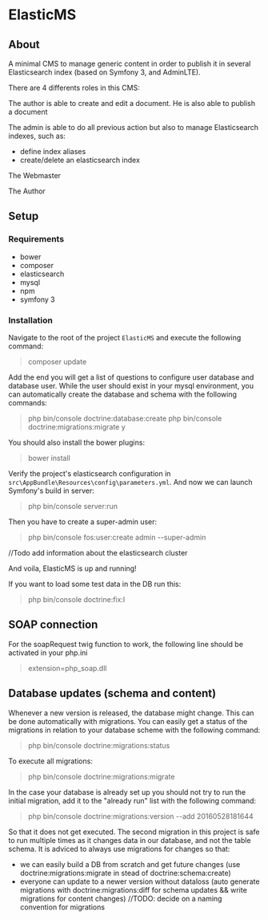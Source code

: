 # ElasticMS 

## About

A minimal CMS to manage generic content in order to publish it in several Elasticsearch index (based on Symfony 3, and AdminLTE).

There are 4 differents roles in this CMS:

The author is able to create and edit a document. He is also able to publish a document

The admin is able to do all previous action but also to manage Elasticsearch indexes, such as:
-   define index aliases
-   create/delete an elasticsearch index

The Webmaster

The Author


## Setup
### Requirements
-   bower
-   composer
-   elasticsearch
-   mysql
-   npm
-   symfony 3

### Installation
Navigate to the root of the project `ElasticMS` and execute the following command:
> composer update

Add the end you will get a list of questions to configure user database and database user. While the user should exist in your mysql environment, you can automatically create the database and schema with the following commands:
> php bin/console doctrine:database:create
> php bin/console doctrine:migrations:migrate
> y

You should also install the bower plugins:
> bower install

Verify the project's elasticsearch configuration in `src\AppBundle\Resources\config\parameters.yml`.
And now we can launch Symfony's build in server:
> php bin/console server:run

Then you have to create a super-admin user:
> php bin/console fos:user:create admin --super-admin


//Todo add information about the elasticsearch cluster

And voila, ElasticMS is up and running!

If you want to load some test data in the DB run this:
> php bin/console doctrine:fix:l

## SOAP connection
For the soapRequest twig function to work, the following line should be activated in your php.ini
> extension=php_soap.dll

## Database updates (schema and content)
Whenever a new version is released, the database might change. This can be done automatically with migrations.
You can easily get a status of the migrations in relation to your database scheme with the following command:
> php bin/console doctrine:migrations:status

To execute all migrations:
> php bin/console doctrine:migrations:migrate

In the case your database is already set up you should not try to run the initial migration, add it to the "already run" list with the following command:
> php bin/console doctrine:migrations:version --add 20160528181644

So that it does not get executed.
The second migration in this project is safe to run multiple times as it changes data in our database, and not the table schema.
It is adviced to always use migrations for changes so that:
-   we can easily build a DB from scratch and get future changes (use doctrine:migrations:migrate in stead of doctrine:schema:create)
-   everyone can update to a newer version without dataloss (auto generate migrations with doctrine:migrations:diff for schema updates && write migrations for content changes)
//TODO: decide on a naming convention for migrations
